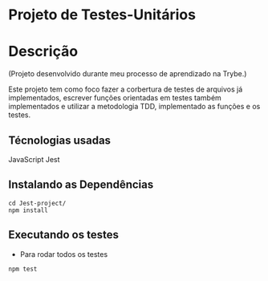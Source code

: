 # Projeto de Testes-Unitários

# Descrição
(Projeto desenvolvido durante meu processo de aprendizado na Trybe.)

Este projeto tem como foco fazer a corbertura de testes de arquivos já implementados, escrever funções orientadas em testes também implementados e utilizar a metodologia TDD, implementado as funções e os testes.

## Técnologias usadas

JavaScript Jest

## Instalando as Dependências

```
cd Jest-project/ 
npm install
```

## Executando os testes
* Para rodar todos os testes

```
npm test
```